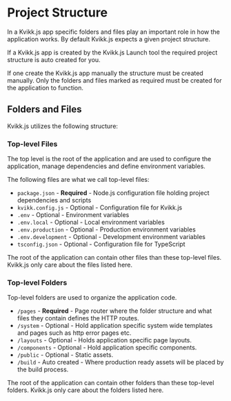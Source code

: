 # Project Structure

In a Kvikk.js app specific folders and files play an important role in how the application works. By default Kvikk.js expects a given project structure.

If a Kvikk.js app is created by the Kvikk.js Launch tool the required project structure is auto created for you.

If one create the Kvikk.js app manually the structure must be created manually. Only the folders and files marked as required must be created for the application to function.

## Folders and Files

Kvikk.js utilizes the following structure:

### Top-level Files

The top level is the root of the application and are used to configure the application, manage dependencies and define environment variables. 

The following files are what we call top-level files:

 - `package.json` - **Required** - Node.js configuration file holding project dependencies and scripts
 - `kvikk.config.js` - Optional - Configuration file for Kvikk.js
 - `.env` - Optional - Environment variables
 - `.env.local` - Optional - Local environment variables
 - `.env.production` - Optional - Production environment variables
 - `.env.development` - Optional - Development environment variables
 - `tsconfig.json` - Optional - Configuration file for TypeScript

The root of the application can contain other files than these top-level files. Kvikk.js only care about the files listed here.

### Top-level Folders

Top-level folders are used to organize the application code.

 - `/pages` - **Required** - Page router where the folder structure and what files they contain defines the HTTP routes.
 - `/system` - Optional - Hold application specific system wide templates and pages such as http error pages etc.
 - `/layouts` - Optional - Holds application specific page layouts.
 - `/components` - Optional - Hold application specific components.
 - `/public` - Optional - Static assets.
 - `/build` - Auto created - Where production ready assets will be placed by the build process.

The root of the application can contain other folders than these top-level folders. Kvikk.js only care about the folders listed here.